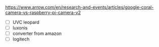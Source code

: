 https://www.arrow.com/en/research-and-events/articles/google-coral-camera-vs-raspberry-pi-camera-v2


- [ ] UVC leopard
- [ ] luxonis
- [ ] converter from amazon
- [ ] logitech 